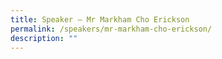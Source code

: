 ```yaml
---
title: Speaker – Mr Markham Cho Erickson
permalink: /speakers/mr-markham-cho-erickson/
description: ""
---
```


